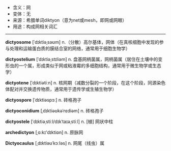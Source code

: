 - <span class="definition">含义：网</span>
- <span class="definition">变体：无</span>
- <span class="definition">来源：希腊单词diktyon（意为net或mesh，即网或网眼）</span>
- <span class="definition">用途：构成网相关词汇</span>

---

<span class="vocabulary">**dictyosome**</span> [ˈdɪktiəˌsəʊm] n.（分散）高尔基体，网体（在真核细胞中发现的参与处理和运输蛋白质的膜结合室的网络，通常用于细胞生物学）

<span class="vocabulary">**dictyostelium**</span> [ˈdɪktiəˌstɪliəm] n. 盘基网柄菌属，网柄菌属（居住在土壤中的变形虫的一个属，形成类似于网或粘液霉的多细胞结构，通常用于微生物学或生态学）

<span class="vocabulary">**dictyotene**</span> [ˈdɪktiətiːn] n. 核网期（减数分裂的一个阶段，在这个阶段，同源染色体配对并交换遗传物质，通常用于遗传学或生殖生物学）

<span class="vocabulary">**dictyospore**</span> [ˈdɪktiəspɔː] n. 砖格孢子

<span class="vocabulary">**dictyoconidium**</span> [ˌdɪktiəʊkəˈnɪdiəm] n. 砖格孢子

<span class="vocabulary">**dictyostele**</span> [ˈdɪktiəˌstiːl/dɪkˈtaɪəˌstiːl] n. [植] 网状中柱

<span class="vocabulary">**archedictyon**</span> [ˌɑ:kɪ'dɪktiɒn] n. 原脉网

<span class="vocabulary">**Dictyocaulus**</span> [ˌdɪktiəʊˈkɔːləs] n. 网尾（线虫）属
